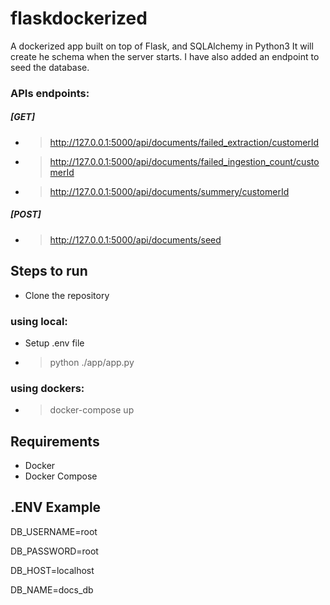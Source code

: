 # flaskdockerized

A dockerized app built on top of Flask, and SQLAlchemy in Python3
It will create he schema when the server starts. I have also added 
an endpoint to seed the database.

### APIs endpoints:
##### [GET]
- > http://127.0.0.1:5000/api/documents/failed_extraction/customerId
- > http://127.0.0.1:5000/api/documents/failed_ingestion_count/customerId
- > http://127.0.0.1:5000/api/documents/summery/customerId
##### [POST]
- > http://127.0.0.1:5000/api/documents/seed 

## Steps to run
- Clone the repository
### using local:
- Setup .env file
- > python ./app/app.py
### using dockers:
- > docker-compose up
## Requirements

- Docker
- Docker Compose

## .ENV Example

DB_USERNAME=root

DB_PASSWORD=root

DB_HOST=localhost

DB_NAME=docs_db
